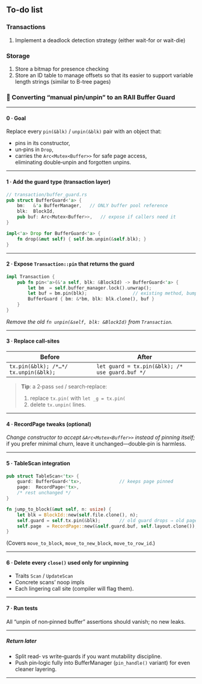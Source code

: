 ## To-do list

### Transactions
1. Implement a deadlock detection strategy (either wait-for or wait-die)

### Storage
1. Store a bitmap for presence checking
2. Store an ID table to manage offsets so that its easier to support variable length strings (similar to B-tree pages)


### 📝 Converting “manual pin/unpin” to an RAII Buffer Guard  

---

#### 0 · Goal
Replace every `pin(&blk)` / `unpin(&blk)` pair with an object that:
* pins in its constructor,
* un‑pins in `Drop`,
* carries the `Arc<Mutex<Buffer>>` for safe page access,  
  eliminating double‑unpin and forgotten unpins.

---

#### 1 · Add the guard type (transaction layer)

```rust
// transaction/buffer_guard.rs
pub struct BufferGuard<'a> {
    bm:   &'a BufferManager,   // ONLY buffer pool reference
    blk:  BlockId,
    pub buf: Arc<Mutex<Buffer>>,   // expose if callers need it
}

impl<'a> Drop for BufferGuard<'a> {
    fn drop(&mut self) { self.bm.unpin(&self.blk); }
}
```

---

#### 2 · Expose `Transaction::pin` that returns the guard

```rust
impl Transaction {
    pub fn pin<'a>(&'a self, blk: &BlockId) -> BufferGuard<'a> {
        let bm  = self.buffer_manager.lock().unwrap();
        let buf = bm.pin(blk);                 // existing method, bumps pin‑cnt
        BufferGuard { bm: &*bm, blk: blk.clone(), buf }
    }
}
```

*Remove the old `fn unpin(&self, blk: &BlockId)` from `Transaction`.*

---

#### 3 · Replace call‑sites

| Before | After |
|--------|-------|
| `tx.pin(&blk); /*…*/ tx.unpin(&blk);` | `let guard = tx.pin(&blk); /* use guard.buf */` |

> **Tip**: a 2‑pass `sed` / search‑replace:  
> 1. replace `tx.pin(` with `let _g = tx.pin(`  
> 2. delete `tx.unpin(` lines.

---

#### 4 · RecordPage tweaks (optional)

*Change constructor to accept `&Arc<Mutex<Buffer>>` instead of pinning itself;*  
if you prefer minimal churn, leave it unchanged—double‑pin is harmless.

---

#### 5 · TableScan integration

```rust
pub struct TableScan<'tx> {
    guard: BufferGuard<'tx>,              // keeps page pinned
    page:  RecordPage<'tx>,
    /* rest unchanged */
}

fn jump_to_block(&mut self, n: usize) {
    let blk = BlockId::new(self.file.clone(), n);
    self.guard = self.tx.pin(&blk);       // old guard drops ⇒ old page unpinned
    self.page  = RecordPage::new(&self.guard.buf, self.layout.clone());
}
```

(Covers `move_to_block`, `move_to_new_block`, `move_to_row_id`.)

---

#### 6 · Delete every `close()` used only for unpinning
* Traits `Scan` / `UpdateScan`  
* Concrete scans’ noop impls  
* Each lingering call site (compiler will flag them).

---

#### 7 · Run tests  
All “unpin of non‑pinned buffer” assertions should vanish; no new leaks.

---

##### Return later
* Split read‑ vs write‑guards if you want mutability discipline.  
* Push pin‑logic fully into BufferManager (`pin_handle()` variant) for even cleaner layering.

---